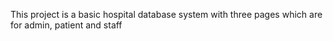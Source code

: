 This project is a basic hospital database system with three pages which are for admin, patient and staff
